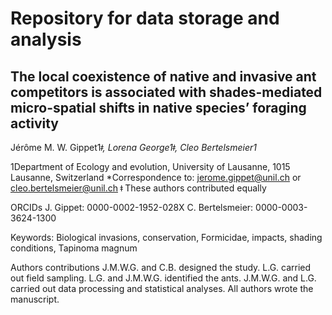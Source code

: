# **Repository for data storage and analysis**

## The local coexistence of native and invasive ant competitors is associated with shades-mediated micro-spatial shifts in native species’ foraging activity
Jérôme M. W. Gippet1*ǂ, Lorena George1ǂ, Cleo Bertelsmeier1*

1Department of Ecology and evolution, University of Lausanne, 1015 Lausanne, Switzerland
*Correspondence to: jerome.gippet@unil.ch or cleo.bertelsmeier@unil.ch
ǂ These authors contributed equally

ORCIDs
J. Gippet: 0000-0002-1952-028X
C. Bertelsmeier: 0000-0003-3624-1300


Keywords: 
Biological invasions, conservation, Formicidae, impacts, shading conditions, Tapinoma magnum

Authors contributions
J.M.W.G. and C.B. designed the study. L.G. carried out field sampling. L.G. and J.M.W.G. identified the ants. J.M.W.G. and L.G. carried out data processing and statistical analyses. All authors wrote the manuscript.



